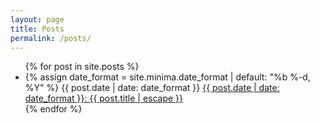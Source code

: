 ```yaml
---
layout: page
title: Posts
permalink: /posts/
---
```


<ul class="listing">
{% for post in site.posts %}
 <li>
    {% assign date_format = site.minima.date_format | default: "%b %-d, %Y" %}
     <span class="post-meta">{{ post.date | date: date_format }}</span>
     <a class="post-link" href="{{ post.url | relative_url }}"> {{ post.date | date: date_format }}:  {{ post.title | escape }} </a> 
  </li>
{% endfor %}
</ul>
